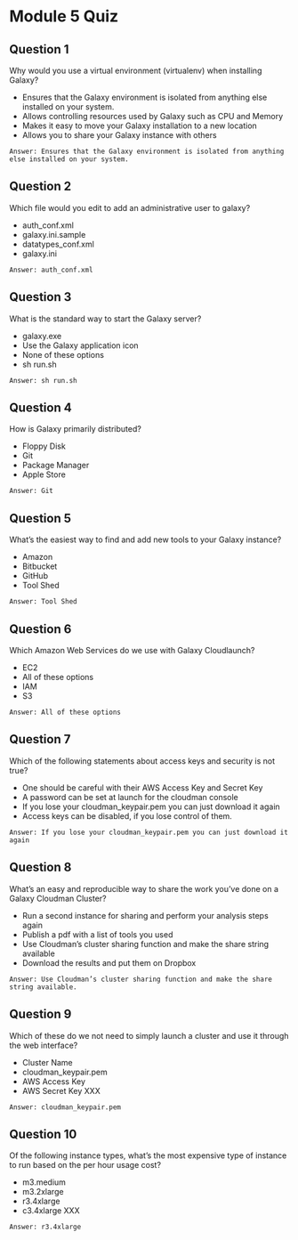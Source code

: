 # Module 5 Quiz

## Question 1
Why would you use a virtual environment (virtualenv) when installing Galaxy?
* Ensures that the Galaxy environment is isolated from anything else installed on your system.
* Allows controlling resources used by Galaxy such as CPU and Memory
* Makes it easy to move your Galaxy installation to a new location
* Allows you to share your Galaxy instance with others
```
Answer: Ensures that the Galaxy environment is isolated from anything else installed on your system.
```

## Question 2
Which file would you edit to add an administrative user to galaxy?
* auth_conf.xml
* galaxy.ini.sample
* datatypes_conf.xml
* galaxy.ini
```
Answer: auth_conf.xml
```

## Question 3
What is the standard way to start the Galaxy server?
* galaxy.exe
* Use the Galaxy application icon
* None of these options
* sh run.sh
```
Answer: sh run.sh
```

## Question 4
How is Galaxy primarily distributed?
* Floppy Disk
* Git
* Package Manager
* Apple Store
```
Answer: Git
```

## Question 5
What’s the easiest way to find and add new tools to your Galaxy instance?
* Amazon
* Bitbucket
* GitHub
* Tool Shed
```
Answer: Tool Shed
```

## Question 6
Which Amazon Web Services do we use with Galaxy Cloudlaunch?
* EC2
* All of these options
* IAM
* S3
```
Answer: All of these options
```

## Question 7
Which of the following statements about access keys and security is not true?
* One should be careful with their AWS Access Key and Secret Key
* A password can be set at launch for the cloudman console
* If you lose your cloudman_keypair.pem you can just download it again
* Access keys can be disabled, if you lose control of them.
```
Answer: If you lose your cloudman_keypair.pem you can just download it again
```

## Question 8
What’s an easy and reproducible way to share the work you’ve done on a Galaxy Cloudman Cluster?
* Run a second instance for sharing and perform your analysis steps again
* Publish a pdf with a list of tools you used
* Use Cloudman’s cluster sharing function and make the share string available
* Download the results and put them on Dropbox
```
Answer: Use Cloudman’s cluster sharing function and make the share string available.
```

## Question 9
Which of these do we not need to simply launch a cluster and use it through the web interface?
* Cluster Name
* cloudman_keypair.pem
* AWS Access Key
* AWS Secret Key XXX
```
Answer: cloudman_keypair.pem
```

## Question 10
Of the following instance types, what’s the most expensive type of instance to run based on the per hour usage cost?
* m3.medium
* m3.2xlarge
* r3.4xlarge
* c3.4xlarge XXX
```
Answer: r3.4xlarge
```
